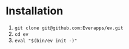 # Installation

1. `git clone git@github.com:Everapps/ev.git`
2. `cd ev`
3. `eval "$(bin/ev init -)"`